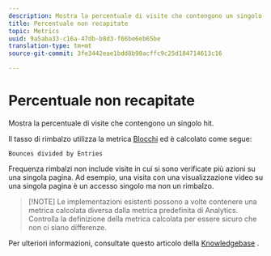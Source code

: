 ```yaml
---
description: Mostra la percentuale di visite che contengono un singolo hit.
title: Percentuale non recapitate
topic: Metrics
uuid: 9a5aba33-c16a-47db-b8d3-f66be6eb65be
translation-type: tm+mt
source-git-commit: 3fe3442eae1bdd8b90acffc9c25d184714613c16

---
```



# Percentuale non recapitate

Mostra la percentuale di visite che contengono un singolo hit.

Il tasso di rimbalzo utilizza la metrica [Blocchi](/help/components/c-variables/c-metrics/metrics-bounces.md) ed è calcolato come segue:

`Bounces divided by Entries`

Frequenza rimbalzi non include visite in cui si sono verificate più azioni su una singola pagina. Ad esempio, una visita con una visualizzazione video su una singola pagina è un accesso singolo ma non un rimbalzo.

>[!NOTE] Le implementazioni esistenti possono a volte contenere una metrica calcolata diversa dalla metrica predefinita di Analytics. Controlla la definizione della metrica calcolata per essere sicuro che non ci siano differenze.

Per ulteriori informazioni, consultate questo articolo della [Knowledgebase](https://helpx.adobe.com/analytics/kb/comparing-bounces-and-single-access.html) .
